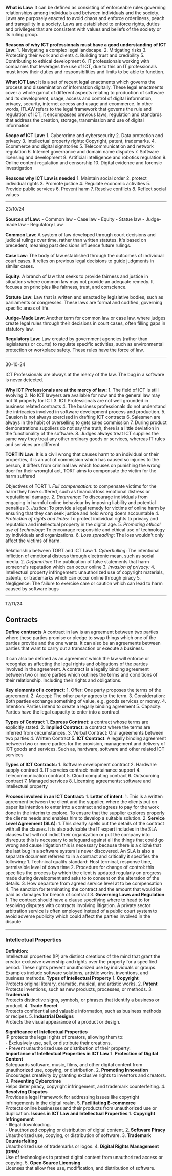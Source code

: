 **What is Law:** 
	It can be defined as consisting of enforceable rules governing relationships among individuals and between individuals and the society. Laws are purposely enacted to avoid chaos and enforce orderliness, peach and tranquility in a society. Laws are established to enforce rights, duties and privileges that are consistent with values and beliefs of the society or its ruling group.

**Reasons of why ICT professionals must have a good understanding of ICT Law:**
	1. Navigating a complex legal landscape. 
	2. Mitigating risks
	3. Protecting their work and clients
	4. Building trust and credibility
	5. Contributing to ethical development
	6. IT professionals working with companies that leverages the use of ICT, due to this an IT professionals must know their duties and responsibilities and limits to be able to function.

**What ICT Law:** 
	It is a set of recent legal enactments which governs the process and dissemination of information digitally. These legal enactments cover a whole gamut of different aspects relating to production of software and its development, usage, access and control of digital information, privacy, security, internet access and usage and ecommerce. 
	In other words, ITLAW refers to the legal framework that governs the rule and regulation of ICT, it encompasses previous laws, regulation and standards that address the creation, storage, transmission and use of digital information

**Scope of ICT Law:**
	1. Cybercrime and cybersecurity
	2. Data protection and privacy
	3. Intellectual property rights: Copyright, patent, trademarks.
	4. Ecommerce and digital signatories 
	5. Telecommunication and network regulation
	6. Internet governance and domain name disputes
	7. Software licensing and development
	8. Artificial intelligence and robotics regulation
	9. Online content regulation and censorship 
	10. Digital evidence and forensic investigation

**Reasons why ICT Law is needed** 
	1. Maintain social order
	2. protect individual rights
	3. Promote justice
	4. Regulate economic activities
	5. Provide public services
	6. Prevent harm
	7. Resolve conflicts 
	8. Reflect social values

---
23/10/24

**Sources of Law:**
	- Common law
	- Case law
	- Equity
	- Statue law
	- Judge-made law
	- Regulatory Law

**Common Law**: 
	A system of law developed through court decisions and judicial rulings over time, rather than written statutes. It's based on precedent, meaning past decisions influence future rulings.

**Case Law**: 
	The body of law established through the outcomes of individual court cases. It relies on previous legal decisions to guide judgments in similar cases.

**Equity**: 
	A branch of law that seeks to provide fairness and justice in situations where common law may not provide an adequate remedy. It focuses on principles like fairness, trust, and conscience.

**Statute Law**: 
	Law that is written and enacted by legislative bodies, such as parliaments or congresses. These laws are formal and codified, governing specific areas of life.

**Judge-Made Law**:
	Another term for common law or case law, where judges create legal rules through their decisions in court cases, often filling gaps in statutory law.

**Regulatory Law**:
	Law created by government agencies (rather than legislatures or courts) to regulate specific activities, such as environmental protection or workplace safety. These rules have the force of law.



---
30-10-24

ICT Professionals are always at the mercy of the law. The bug in a software is never detected. 

**Why ICT Professionals are at the mercy of law:**
	1. The field of ICT is still evolving
	2. No ICT lawyers are available for now and the general law may not fit properly for ICT
	3. ICT Professionals are not well grounded in business related contracts
	4. The business professionals do not understand the intricacies involved in software development process and production.
	5. Causion is not always exercised in drafting ICT contracts
	6. Salesmen are always in the habit of overselling to gets sales commission 
	7. During product demonstrations suppliers do not say the truth, there is a little deviation in the functionality of the software.
	8. Judges always treat ICT supplies the same way they treat any other ordinary goods or services, whereas IT rules and services are different

**TORT IN Law**:
	It is a civil wrong that causes harm to an individual or their properties, it is an act of commission which has caused so injuries to the person, it differs from criminal law which focuses on punishing the wrong doer for their wrongful act, TORT aims to compensate the victim for the harm suffered

Objectives of TORT
	1. *Full compensation*: to compensate victims for the harm they have suffered, such as financial loss emotional distress or reputational damage. 
	2. *Deterrence*: To discourage individuals from engaging in harmful online behaviour by imposing liability and potential penalties 
	3. *Justice*: To provide a legal remedy for victims of online harm by ensuring that they can seek justice and hold wrong doers accountable
	4. *Protection of rights and limbs:* To protect individual rights to privacy and reputation and intellectual property in the digital age. 
	5. *Promoting ethical use of technology:* To encourage responsible and ethical use of technology by individuals and organizations. 
	6. *Loss spreading*: The loss wouldn't only affect the victims of harm. 

Relationship between TORT and ICT Law:
	1. *Cyberbulling*: The intentional infliction of emotional distress through electronic mean, such as social media.
	2. *Defamation*: The publication of false statements that harm someone's reputation which can occur online
	3. *Invasion of privacy:*
	4. Intellectual property infringement: unauthorized use of copyright materials, patents, or trademarks which can occur online through piracy
	 5. Negligence: The failure to exercise care or caution which can lead to harm caused by software bugs


---
12/11/24

## Contracts
**Define contracts**
	A contract in law is an agreement between two parties where these parties promise or pledge to swap things which one of the parties provide and the one wants. It can also be an agreements between parties that want to carry out a transaction or execute a business. 

It can also be defined as an agreement which the law will enforce or recognize as affecting the legal rights and obligations of the parties involved in the agreement.  A contract is a legally binding agreement between two or more parties which outlines the terms and conditions of their relationship. Including their rights and obligations. 


 **Key elements of a contract:**
	1. Offer: One party proposes the terms of the agreement. 
	2. Accept: The other party agrees to the term.
	3. Consideration: Both parties exchange something of value, e.g. goods services or money.
	4. Intention: Parties intend to create a legally binding agreement
	5. Capacity: Parties have the legal capacity to enter into a contract

 **Types of Contract**
	1. **Express Contract**: a contract whose terms are explicitly stated.
	2. **Implied Contract:** a contract where the terms are inferred from circumstances.
	3. Verbal Contract: Oral agreements between two parties
	4. Written Contract
	5. **ICT Contract**: A legally binding agreement between two or more parties for the provision, management and delivery of ICT goods and services. Such as, hardware, software and other related ICT services

**Types of ICT Contracts:**
	1. Software development contract
	2. Hardware supply contract
	3. IT servcies contract: maintainance support
	4. Telecommunication contract
	5. Cloud computing contract
	6. Outsourcing contract
	7. Managed services 
	8. Licensing agreements: software and intellectual property

**Process involved in an ICT Contract:**
	1. **Letter of intent**: 
		1. This is a written agreement between the client and the supplier, where the clients put on paper its intention to enter into a contract and agrees to pay for the work done in the interim to explore. To ensure that the supplier explores properly the clients needs and enables him to develop a suitable solution.
	2. **Service Level Agreement (SLA)**: 
		1. This clearly spells out the details of the contract with all the clauses. It is also advisable the IT expert includes in the SLA clauses that will not indict their organization or put the company into disrepute this is necessary to safeguard against all the things that could go wrong and cause litigation this is necessary because there is a cliché that the last bug in a software system is never discovered. An SLA is also a separate document referred to in a contract and critically it specifies the following:
			1. Technical quality standard: Host terminal, response time, permissible level of down time
			2. Procedure for change of control: this specifies the process by which the client is updated regularly on progress made during development and asks to to consent on the alteration of the details.
			3. How departure from agreed service level at to be compensation
			4. The sanction for terminating the contract and the amount that would be paid as damages for breach of contract
	3. **Governing Laws and Regulation**: 
		1. The contract should have a clause specifying where to head to for resolving disputes with contracts involving litigation. A private sector arbitration service is often employed instead of a public court system to avoid adverse publicity which could affect the parties involved in the dispute

---
### Intellectual Properties
**Definition:**  
	Intellectual properties (IP) are distinct creations of the mind that grant the creator exclusive ownership and rights over the property for a specified period. These rights prevent unauthorized use by individuals or groups. Examples include software solutions, artistic works, inventions, and business methods.
 **Types of Intellectual Property**
	1. **Copyright**  
		   Protects original literary, dramatic, musical, and artistic works.
	2. **Patent**  
		   Protects inventions, such as new products, processes, or methods.
	3. **Trademark**  
		   Protects distinctive signs, symbols, or phrases that identify a business or product.
	4. **Trade Secret**  
		   Protects confidential and valuable information, such as business methods or recipes.
	5. **Industrial Designs**  
		   Protects the visual appearance of a product or design.

**Significance of Intellectual Properties**  
	IP protects the legal rights of creators, allowing them to:  
		- Exclusively use, sell, or distribute their creations.  
		- Prevent unauthorized use or distribution of their property.  
 **Importance of Intellectual Properties in ICT Law**
	1. **Protection of Digital Content**  
	   Safeguards software, music, films, and other digital content from unauthorized use, copying, or distribution.
	2. **Promoting Innovation**  
	   Encourages creativity by granting exclusive rights to inventors and creators.
	3. **Preventing Cybercrime**  
	   Helps deter piracy, copyright infringement, and trademark counterfeiting.
	4. **Resolving Disputes**  
	   Provides a legal framework for addressing issues like copyright infringements in the digital realm.
	5. **Facilitating E-commerce**  
	   Protects online businesses and their products from unauthorized use or duplication.
 **Issues in ICT Law and Intellectual Properties**
	1. **Copyright Infringement**  
	   - Illegal downloading.  
	   - Unauthorized copying or distribution of digital content.
	2. **Software Piracy**  
	   Unauthorized use, copying, or distribution of software.
	3. **Trademark Counterfeiting**  
	   Unauthorized use of trademarks or logos.
	4. **Digital Rights Management (DRM)**  
	   Use of technologies to protect digital content from unauthorized access or copying.
	5. **Open Source Licensing**  
	   Licenses that allow free use, modification, and distribution of software.